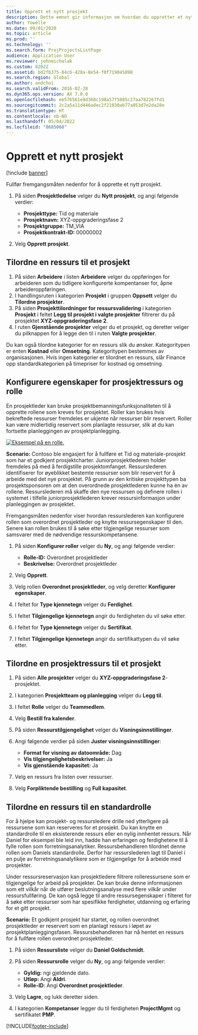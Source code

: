 ```yaml
---
title: Opprett et nytt prosjekt
description: Dette emnet gir informasjon om hvordan du oppretter et nytt prosjekt.
author: Yowelle
ms.date: 09/01/2020
ms.topic: article
ms.prod: ''
ms.technology: ''
ms.search.form: ProjProjectsListPage
audience: Application User
ms.reviewer: johnmichalak
ms.custom: 82022
ms.assetid: bd2fb375-84c6-428a-8e54-f0f719045898
ms.search.region: Global
ms.author: andchoi
ms.search.validFrom: 2016-02-28
ms.dyn365.ops.version: AX 7.0.0
ms.openlocfilehash: ee576561e9d360c198a57f5885c27aa782267fd1
ms.sourcegitcommit: 2c2a5a11d446adec2f21030ab77a053d7e2da28e
ms.translationtype: HT
ms.contentlocale: nb-NO
ms.lasthandoff: 05/04/2022
ms.locfileid: "8685068"
---
```

# <a name="create-a-new-project"></a>Opprett et nytt prosjekt

[!include [banner](../includes/banner.md)]

Fullfør fremgangsmåten nedenfor for å opprette et nytt prosjekt.

1. På siden **Prosjektledelse** velger du **Nytt prosjekt**, og angi følgende verdier:

    - **Prosjekttype:** Tid og materiale
    - **Prosjektnavn:** XYZ-oppgraderingsfase 2
    - **Prosjektgruppe:** TM\_VIA
    - **Prosjektkontrakt-ID:** 00000002

2. Velg **Opprett prosjekt**.

## <a name="assign-a-resource-to-a-project"></a>Tilordne en ressurs til et prosjekt

1. På siden **Arbeidere** i listen **Arbeidere** velger du oppføringen for arbeideren som du tidligere konfigurerte kompentanser for, åpne arbeideroppføringen.
2. I handlingsruten i kategorien **Prosjekt** i gruppen **Oppsett** velger du **Tilordne prosjekter**.
3. På siden **Prosjekttilordninger for ressursvalidering** i kategorien **Prosjekt** i feltet **Legg til prosjekt i valgte prosjekter** filtrerer du på prosjektet **XYZ-oppgraderingsfase 2**.
4. I ruten **Gjenstående prosjekter** velger du et prosjekt, og deretter velger du pilknappen for å legge den til i ruten **Valgte prosjekter**.

Du kan også tilordne kategorier for en ressurs slik du ønsker. Kategoritypen er enten **Kostnad** eller **Omsetning**. Kategoritypen bestemmes av organisasjonen. Hvis ingen kategorier er tilordnet en ressurs, slår Finance opp standardkategorien på timepriser for kostnad og omsetning.

## <a name="set-up-project-resource-and-role-characteristics"></a>Konfigurere egenskaper for prosjektressurs og rolle

En prosjektleder kan bruke prosjektbemanningsfunksjonaliteten til å opprette rollene som kreves for prosjektet. Roller kan brukes hvis bekreftede ressurser fremdeles er ukjente når ressurser blir reservert. Roller kan være midlertidig reservert som planlagte ressurser, slik at du kan fortsette planleggingen av prosjektplanlegging.

[![Eksempel på en rolle.](./media/projectresourcing05.jpg)](./media/projectresourcing05.jpg) 

**Scenario:** Contoso ble engasjert for å fullføre et Tid og materiale-prosjekt som har et godkjent prosjektcharter. Juniorprosjektlederen holder fremdeles på med å ferdigstille prosjektomfanget. Ressurslederen identifiserer for øyeblikket bestemte ressurser som blir reservert for å arbeide med det nye prosjektet. På grunn av den kritiske prosjekttypen ba prosjektsponsoren om at den overordnede prosjektlederen kunne ha én av rollene. Ressurslederen må skaffe den nye ressursen og definere rollen i systemet i tilfelle juniorprosjektlederen krever ressursinformasjon under planleggingen av prosjektet.

Fremgangsmåten nedenfor viser hvordan ressurslederen kan konfigurere rollen som overordnet prosjektleder og knytte ressursegenskaper til den. Senere kan rollen brukes til å søke etter tilgjengelige ressurser som samsvarer med de nødvendige ressurskompetansene.

1. På siden **Konfigurer roller** velger du **Ny**, og angi følgende verdier:

    - **Rolle-ID:** Overordnet prosjektleder
    - **Beskrivelse:** Overordnet prosjektleder

2. Velg **Opprett**.
3. Velg rollen **Overordnet prosjektleder**, og velg deretter **Konfigurer egenskaper**.
4. I feltet for **Type kjennetegn** velger du **Ferdighet**.
5. I feltet **Tilgjengelige kjennetegn** angir du ferdigheten du vil søke etter.
6. I feltet for **Type kjennetegn** velger du **Sertifikat**.
7. I feltet **Tilgjengelige kjennetegn** angir du sertifikattypen du vil søke etter.

## <a name="assign-a-project-resource-to-a-project"></a>Tilordne en prosjektressurs til et prosjekt

1. På siden **Alle prosjekter** velger du **XYZ-oppgraderingsfase 2**-prosjektet.
2. I kategorien **Prosjektteam og planlegging** velger du **Legg til**.
3. I feltet **Rolle** velger du **Teammedlem**.
4. Velg **Bestill fra kalender**.
5. På siden **Ressurstilgjengelighet** velger du **Visningsinnstillinger**.
6. Angi følgende verdier på siden **Juster visningsinnstillinger**:

    - **Format for visning av datoområde:** Dag
    - **Vis tilgjengelighetsbeskrivelser:** Ja
    - **Vis gjenstående kapasitet:** Ja

7. Velg en ressurs fra listen over ressurser.
8. Velg **Forpliktende bestilling** og **Full kapasitet**.

## <a name="assign-a-resource-to-a-default-role"></a>Tilordne en ressurs til en standardrolle

For å hjelpe kan prosjekt- og ressursledere drille ned ytterligere på ressursene som kan reserveres for et prosjekt. Du kan knytte en standardrolle til en eksisterende ressurs eller en nylig innhentet ressurs. Når Daniel for eksempel ble leid inn, hadde han erfaringen og ferdighetene til å fylle rollen som forretningsanalytiker. Ressursbehandleren tilordnet denne rollen som Daniels standardrolle. Derfor har ressurslederen lagt til Daniel i en pulje av forretningsanalytikere som er tilgjengelige for å arbeide med prosjekter.

Under ressursreservasjon kan prosjektledere filtrere rolleressursene som er tilgjengelige for arbeid på prosjekter. De kan bruke denne informasjonen som ett vilkår når de utfører beslutningsanalyse med flere vilkår under ressursfullføring. De kan også legge til andre ressursegenskaper i filteret for å søke etter ressurser som har spesifikke ferdigheter, utdanning og erfaring for et gitt prosjekt.

**Scenario:** Et godkjent prosjekt har startet, og rollen overordnet prosjektleder er reservert som en planlagt ressurs i løpet av prosjektplanleggingsfasen. Ressursbehandleren har nå hentet en ressurs for å fullføre rollen overordnet prosjektleder.

1. På siden **Ressursliste** velger du **Daniel Goldschmidt**.
2. På siden **Ressursrolle** velger du **Ny**, og angi følgende verdier:

    - **Gyldig:** ngi gjeldende dato.
    - **Utløp:** Angi **Aldri**.
    - **Rolle-ID**: Angi **Overordnet prosjektleder**.

3. Velg **Lagre**, og lukk deretter siden.
4. I kategorien **Kompetanser** legger du til ferdigheten **ProjectMgmt** og sertifikatet **PMP**.


[!INCLUDE[footer-include](../includes/footer-banner.md)]